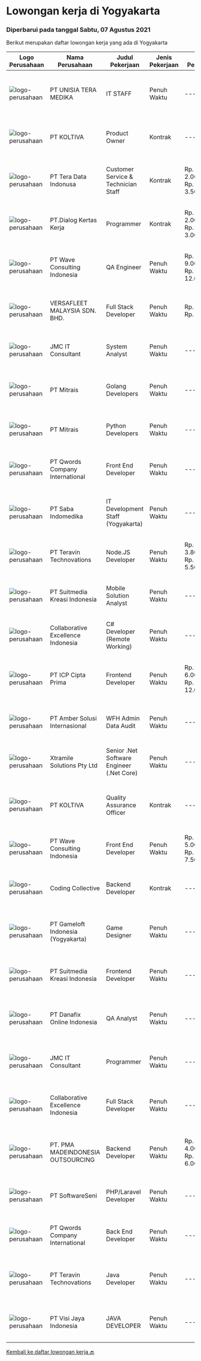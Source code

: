 
  # Lowongan kerja di Yogyakarta

  ### Diperbarui pada tanggal Sabtu, 07 Agustus 2021

  Berikut merupakan daftar lowongan kerja yang ada di Yogyakarta

  |Logo Perusahaan | Nama Perusahaan | Judul Pekerjaan | Jenis Pekerjaan | Gaji Pekerjaan | Lokasi | Deskripsi | Tanggal diunggah | Pranala |
  | -------------- | --------------- | --------------- | --------- | --------- | -------------- | ------- | ----------- | ----------- |
  |![logo-perusahaan](https://image-service-cdn.seek.com.au/76145e692f6b39aa1d40167957a970cd6ba1f7a3/ee4dce1061f3f616224767ad58cb2fc751b8d2dc)|PT UNISIA TERA MEDIKA|IT STAFF|Penuh Waktu|---|Sleman|PT UNISIA TERA MEDIKAadalah anak perusahaan PT Unisia Medika Farma – Rumah Sakit “JIH” yang bergerak di bidang Teknologi Informasi untuk Sistem...|Jumat, 06 Agustus 2021|https://www.jobstreet.co.id/id/job/it-staff-3595277?token=0~9052ea4a-8c52-4ecd-a076-bbafc811218e&sectionRank=1&jobId=jobstreet-id-job-3595277|
|![logo-perusahaan](https://image-service-cdn.seek.com.au/c722a803b1d921d6d97b57b4df8a14b7a3bb09c5/ee4dce1061f3f616224767ad58cb2fc751b8d2dc)|PT KOLTIVA|Product Owner|Kontrak|---|Yogyakarta|Responsibilities:Product Owner responsibility is to ensures their products offer optimal value to potential customers. Interface with customers,...|Jumat, 06 Agustus 2021|https://www.jobstreet.co.id/id/job/product-owner-3582719?token=0~9052ea4a-8c52-4ecd-a076-bbafc811218e&sectionRank=2&jobId=jobstreet-id-job-3582719|
|![logo-perusahaan](https://image-service-cdn.seek.com.au/a0bb372251f3200733a3d47ff2480ae6bf58bbc6/ee4dce1061f3f616224767ad58cb2fc751b8d2dc)|PT Tera Data Indonusa|Customer Service & Technician Staff|Kontrak|Rp. 2.000.000-Rp. 3.500.000|Yogyakarta|Deskripsi Pekerjaan: Fast respon dalam menerima keluhan pelanggan. Menerima dan menjawab telepon masuk. Mampu bekerjasama dengan divisi lain termasuk...|Kamis, 05 Agustus 2021|https://www.jobstreet.co.id/id/job/customer-service-technician-staff-3594542?token=0~9052ea4a-8c52-4ecd-a076-bbafc811218e&sectionRank=3&jobId=jobstreet-id-job-3594542|
|![logo-perusahaan](https://image-service-cdn.seek.com.au/ff483d2b6f19b91184401d751dabe60fa1c98adb/ee4dce1061f3f616224767ad58cb2fc751b8d2dc)|PT.Dialog Kertas Kerja|Programmer|Kontrak|Rp. 2.000.000-Rp. 3.000.000|Yogyakarta|Back End Programmer :Deskripsi Pekerjaan : Membuat spesifikasi teknis dari suatu program (software), aplikasi atau sistem; Melakukan perancangan dan...|Jumat, 06 Agustus 2021|https://www.jobstreet.co.id/id/job/programmer-3587369?token=0~9052ea4a-8c52-4ecd-a076-bbafc811218e&sectionRank=4&jobId=jobstreet-id-job-3587369|
|![logo-perusahaan](https://image-service-cdn.seek.com.au/d2e13c1755cfcfdfcb7b7635f1ecbc768f39f325/ee4dce1061f3f616224767ad58cb2fc751b8d2dc)|PT Wave Consulting Indonesia|QA Engineer|Penuh Waktu|Rp. 9.000.000-Rp. 12.600.000|Jakarta Barat|Job Highlights Young and energetic team, with attractive package Employee's Growth Flexible Working Place Allow WFH Provide Medical, BPJS TK, Tax PPh...|Jumat, 06 Agustus 2021|https://www.jobstreet.co.id/id/job/qa-engineer-3595209?token=0~9052ea4a-8c52-4ecd-a076-bbafc811218e&sectionRank=5&jobId=jobstreet-id-job-3595209|
|![logo-perusahaan](https://image-service-cdn.seek.com.au/00549c23353df13ea823b9c1e5ee414bcabdc502/ee4dce1061f3f616224767ad58cb2fc751b8d2dc)|VERSAFLEET MALAYSIA SDN. BHD.|Full Stack Developer|Penuh Waktu|Rp. 800-Rp. 950|Jakarta Raya|FULL STACK DEVELOPERWe are looking for sharp, creative folks who learn fast and are independent to join a tech-savvy team of geeks full of energy,...|Jumat, 06 Agustus 2021|https://www.jobstreet.co.id/id/job/full-stack-developer-4628952/origin/my?token=0~9052ea4a-8c52-4ecd-a076-bbafc811218e&sectionRank=6&jobId=jobstreet-my-job-4628952|
|![logo-perusahaan](https://image-service-cdn.seek.com.au/a2204a6f248fedfcfbb4d393e68e7d11a2931c9a/ee4dce1061f3f616224767ad58cb2fc751b8d2dc)|JMC IT Consultant|System Analyst|Penuh Waktu|---|Bantul|Greetings!We are growing IT Consultant that focused on E-Gov industry. Within 12 years, we are already helping more than 300 IT development in...|Kamis, 05 Agustus 2021|https://www.jobstreet.co.id/id/job/system-analyst-3581615?token=0~9052ea4a-8c52-4ecd-a076-bbafc811218e&sectionRank=7&jobId=jobstreet-id-job-3581615|
|![logo-perusahaan](https://image-service-cdn.seek.com.au/969b0c47f133a1e0155056a5d964c63953dd6304/ee4dce1061f3f616224767ad58cb2fc751b8d2dc)|PT Mitrais|Golang Developers|Penuh Waktu|---|Bali|Build your Career with Mitrais!We're looking for experienced Golang Developers to be part of our team. What will you be doing? Liaising with...|Jumat, 06 Agustus 2021|https://www.jobstreet.co.id/id/job/golang-developers-3587780?token=0~9052ea4a-8c52-4ecd-a076-bbafc811218e&sectionRank=8&jobId=jobstreet-id-job-3587780|
|![logo-perusahaan](https://image-service-cdn.seek.com.au/969b0c47f133a1e0155056a5d964c63953dd6304/ee4dce1061f3f616224767ad58cb2fc751b8d2dc)|PT Mitrais|Python Developers|Penuh Waktu|---|Jakarta Raya|Build your Career with Mitrais !  We're looking for experienced Python Developers to be part of our team. What will you be doing?  Liasing with...|Jumat, 06 Agustus 2021|https://www.jobstreet.co.id/id/job/python-developers-3582489?token=0~9052ea4a-8c52-4ecd-a076-bbafc811218e&sectionRank=9&jobId=jobstreet-id-job-3582489|
|![logo-perusahaan](https://image-service-cdn.seek.com.au/aea0d289c424aa6d3a94988c859ad854e0b0d758/ee4dce1061f3f616224767ad58cb2fc751b8d2dc)|PT Qwords Company International|Front End Developer|Penuh Waktu|---|Sleman|Job Description Participate in the entire application life cycle, focusing on coding and debugging Write clean code to develop responsive web design...|Jumat, 06 Agustus 2021|https://www.jobstreet.co.id/id/job/front-end-developer-3594982?token=0~9052ea4a-8c52-4ecd-a076-bbafc811218e&sectionRank=10&jobId=jobstreet-id-job-3594982|
|![logo-perusahaan](https://image-service-cdn.seek.com.au/fd4e0e8b1c4e3845b01f36c504d8073041e3b470/ee4dce1061f3f616224767ad58cb2fc751b8d2dc)|PT Saba Indomedika|IT Development Staff (Yogyakarta)|Penuh Waktu|---|Yogyakarta|Deskripsi Pekerjaan Membuat program untuk kebutuhan perusahaan khususnya aplikasi Finance Memformulasikan spesifikasi program dan basic prototypes...|Rabu, 04 Agustus 2021|https://www.jobstreet.co.id/id/job/it-development-staff-yogyakarta-3585518?token=0~9052ea4a-8c52-4ecd-a076-bbafc811218e&sectionRank=11&jobId=jobstreet-id-job-3585518|
|![logo-perusahaan](https://image-service-cdn.seek.com.au/00c5fccd7e7da99c6c551506f244b709f37b24cb/ee4dce1061f3f616224767ad58cb2fc751b8d2dc)|PT Teravin Technovations|Node.JS Developer|Penuh Waktu|Rp. 3.800.000-Rp. 5.500.000|Jakarta Pusat|Requirements: Minimum 1 year experience in using Node.Js Good in English Creative Person, problem solving, good attitude, eager to learn Able to...|Jumat, 06 Agustus 2021|https://www.jobstreet.co.id/id/job/node-js-developer-3582794?token=0~9052ea4a-8c52-4ecd-a076-bbafc811218e&sectionRank=12&jobId=jobstreet-id-job-3582794|
|![logo-perusahaan](https://image-service-cdn.seek.com.au/d1d6d9e7af7147dee7b7111b97e67641fcf252e0/ee4dce1061f3f616224767ad58cb2fc751b8d2dc)|PT Suitmedia Kreasi Indonesia|Mobile Solution Analyst|Penuh Waktu|---|Jakarta Raya|Role: You will analyze, design, and deliver high-quality mobile applications. Responsibilities: Conduct research to understand what clients need and...|Rabu, 04 Agustus 2021|https://www.jobstreet.co.id/id/job/mobile-solution-analyst-3593010?token=0~9052ea4a-8c52-4ecd-a076-bbafc811218e&sectionRank=13&jobId=jobstreet-id-job-3593010|
|![logo-perusahaan](https://image-service-cdn.seek.com.au/7145b1ba6bc0dbd678e2bf86d776dd2b1b9b81f6/ee4dce1061f3f616224767ad58cb2fc751b8d2dc)|Collaborative Excellence Indonesia|C# Developer (Remote Working)|Penuh Waktu|---|Jakarta Raya|Responsibilities: Design, coding, and testing of modules for various components of our product framework Capable of understanding and delivering...|Jumat, 06 Agustus 2021|https://www.jobstreet.co.id/id/job/c-developer-remote-working-3587383?token=0~9052ea4a-8c52-4ecd-a076-bbafc811218e&sectionRank=14&jobId=jobstreet-id-job-3587383|
|![logo-perusahaan](https://image-service-cdn.seek.com.au/93e6dad843d24e4594bfcaa869dd5928ad23e0e4/ee4dce1061f3f616224767ad58cb2fc751b8d2dc)|PT ICP Cipta Prima|Frontend Developer|Penuh Waktu|Rp. 6.000.000-Rp. 12.000.000|Yogyakarta|Persyaratan- Mampu menghasilkan kode berkualitas tinggi &amp; terukur- Pemahaman yang baik tentang UI responsif- Pemahaman yang baik tentang aliran...|Jumat, 06 Agustus 2021|https://www.jobstreet.co.id/id/job/frontend-developer-3595511?token=0~9052ea4a-8c52-4ecd-a076-bbafc811218e&sectionRank=15&jobId=jobstreet-id-job-3595511|
|![logo-perusahaan](https://us.123rf.com/450wm/pavelstasevich/pavelstasevich1811/pavelstasevich181101027/112815900-stock-vector-no-image-available-icon-flat-vector.jpg?ver=6)|PT Amber Solusi Internasional|WFH Admin Data Audit|Penuh Waktu|---|Bali|Job Responsibilities: Data extraction, preparation, formula-calculation, formatting, cleaning up (this can be for item master data, pricing, customer...|Rabu, 04 Agustus 2021|https://www.jobstreet.co.id/id/job/wfh-admin-data-audit-3592720?token=0~9052ea4a-8c52-4ecd-a076-bbafc811218e&sectionRank=16&jobId=jobstreet-id-job-3592720|
|![logo-perusahaan](https://image-service-cdn.seek.com.au/886dbb766c5bd832cea6f1bb5b5374b094ca8917/ee4dce1061f3f616224767ad58cb2fc751b8d2dc)|Xtramile Solutions Pty Ltd|Senior .Net Software Engineer (.Net Core)|Penuh Waktu|---|Bali|Innovative job opportunity offering a high salary package, attractive bonus remuneration and full remote working arrangement.This role will help...|Jumat, 06 Agustus 2021|https://www.jobstreet.co.id/id/job/senior-net-software-engineer-net-core-3582548?token=0~9052ea4a-8c52-4ecd-a076-bbafc811218e&sectionRank=17&jobId=jobstreet-id-job-3582548|
|![logo-perusahaan](https://image-service-cdn.seek.com.au/c722a803b1d921d6d97b57b4df8a14b7a3bb09c5/ee4dce1061f3f616224767ad58cb2fc751b8d2dc)|PT KOLTIVA|Quality Assurance Officer|Kontrak|---|Yogyakarta|Melakukan pengujian dan dokumentasi aplikasi serta memberi pelatihan kepada pengguna aplikasi. Berhubungan dengan tim internal (misalnya pengembang...|Selasa, 03 Agustus 2021|https://www.jobstreet.co.id/id/job/quality-assurance-officer-3592270?token=0~9052ea4a-8c52-4ecd-a076-bbafc811218e&sectionRank=18&jobId=jobstreet-id-job-3592270|
|![logo-perusahaan](https://image-service-cdn.seek.com.au/b5cf6a9b303b6e3b7ead7ad2b0c48df8550b391b/ee4dce1061f3f616224767ad58cb2fc751b8d2dc)|PT Wave Consulting Indonesia|Front End Developer|Penuh Waktu|Rp. 5.000.000-Rp. 7.500.000|Jawa Timur|Remote Front End Developer (WFH)Fantastic opportunity for a talented and highly motivated Javascript Developer with 3+ years experience to join our...|Kamis, 05 Agustus 2021|https://www.jobstreet.co.id/id/job/front-end-developer-3582387?token=0~9052ea4a-8c52-4ecd-a076-bbafc811218e&sectionRank=19&jobId=jobstreet-id-job-3582387|
|![logo-perusahaan](https://image-service-cdn.seek.com.au/173d90a4796b9060b32d48ba09d1cc3a5bacc8b1/ee4dce1061f3f616224767ad58cb2fc751b8d2dc)|Coding Collective|Backend Developer|Kontrak|---|Yogyakarta|Requirements: Engineering wisdom equivalent to 2 years of experiences. Willing to work in Yogyakarta. Excellent English communication skills....|Jumat, 06 Agustus 2021|https://www.jobstreet.co.id/id/job/backend-developer-3587103?token=0~9052ea4a-8c52-4ecd-a076-bbafc811218e&sectionRank=20&jobId=jobstreet-id-job-3587103|
|![logo-perusahaan](https://image-service-cdn.seek.com.au/e71d517696b76186b066fae7807098ca294c66fd/ee4dce1061f3f616224767ad58cb2fc751b8d2dc)|PT Gameloft Indonesia (Yogyakarta)|Game Designer|Penuh Waktu|---|Yogyakarta|Job DescriptionFrom the beginning of your journey with us you will: Conceptualize and design new features for world class mobile games Work on action...|Rabu, 04 Agustus 2021|https://www.jobstreet.co.id/id/job/game-designer-3593233?token=0~9052ea4a-8c52-4ecd-a076-bbafc811218e&sectionRank=21&jobId=jobstreet-id-job-3593233|
|![logo-perusahaan](https://image-service-cdn.seek.com.au/d1d6d9e7af7147dee7b7111b97e67641fcf252e0/ee4dce1061f3f616224767ad58cb2fc751b8d2dc)|PT Suitmedia Kreasi Indonesia|Frontend Developer|Penuh Waktu|---|Jakarta Raya|Role You will develop high-quality modern and responsive website Responsibilities Develop HTML prototype that is compatible to every browsers down to...|Jumat, 06 Agustus 2021|https://www.jobstreet.co.id/id/job/frontend-developer-3586869?token=0~9052ea4a-8c52-4ecd-a076-bbafc811218e&sectionRank=22&jobId=jobstreet-id-job-3586869|
|![logo-perusahaan](https://image-service-cdn.seek.com.au/e3bd41a0db66cdcdd4b78343dfdcc4a969a0e7c5/ee4dce1061f3f616224767ad58cb2fc751b8d2dc)|PT Danafix Online Indonesia|QA Analyst|Penuh Waktu|---|Yogyakarta|Job requirements Bachelor's Degree in Computer Science, Information Technology, Computer Engineering, and any related field Experience in Automation...|Rabu, 04 Agustus 2021|https://www.jobstreet.co.id/id/job/qa-analyst-3585478?token=0~9052ea4a-8c52-4ecd-a076-bbafc811218e&sectionRank=23&jobId=jobstreet-id-job-3585478|
|![logo-perusahaan](https://image-service-cdn.seek.com.au/a2204a6f248fedfcfbb4d393e68e7d11a2931c9a/ee4dce1061f3f616224767ad58cb2fc751b8d2dc)|JMC IT Consultant|Programmer|Penuh Waktu|---|Bantul|Greetings! We are growing IT Consultant that focused on E-Gov industry. Within 12 years, we are already helping more than 300 IT development in...|Selasa, 03 Agustus 2021|https://www.jobstreet.co.id/id/job/programmer-3581284?token=0~9052ea4a-8c52-4ecd-a076-bbafc811218e&sectionRank=24&jobId=jobstreet-id-job-3581284|
|![logo-perusahaan](https://image-service-cdn.seek.com.au/7145b1ba6bc0dbd678e2bf86d776dd2b1b9b81f6/ee4dce1061f3f616224767ad58cb2fc751b8d2dc)|Collaborative Excellence Indonesia|Full Stack Developer|Penuh Waktu|---|Jakarta Raya|Responsibilities: Work with Business/Product Owners/product development team/Project Manager to design, develop, maintain and enhance web-based &amp;...|Kamis, 05 Agustus 2021|https://www.jobstreet.co.id/id/job/full-stack-developer-3582381?token=0~9052ea4a-8c52-4ecd-a076-bbafc811218e&sectionRank=25&jobId=jobstreet-id-job-3582381|
|![logo-perusahaan](https://image-service-cdn.seek.com.au/a9061fe678ca53d6b3b0370f9c3b5f298a9e6fcc/ee4dce1061f3f616224767ad58cb2fc751b8d2dc)|PT. PMA MADEINDONESIA OUTSOURCING|Backend Developer|Penuh Waktu|Rp. 4.000.000-Rp. 6.000.000|Sleman|MadeIndonesia was founded in 2012. What started with outsourcing only web development has now grown into a complete package of services. In addition...|Kamis, 05 Agustus 2021|https://www.jobstreet.co.id/id/job/backend-developer-3593875?token=0~9052ea4a-8c52-4ecd-a076-bbafc811218e&sectionRank=26&jobId=jobstreet-id-job-3593875|
|![logo-perusahaan](https://image-service-cdn.seek.com.au/c05a3e3e627c08dd9cbb310c1a48f4a5a42787b6/ee4dce1061f3f616224767ad58cb2fc751b8d2dc)|PT SoftwareSeni|PHP/Laravel Developer|Penuh Waktu|---|Yogyakarta|SoftwareSeni is a Software Development Company based in Yogyakarta &amp; Sydney, Australia. We have been designing and developing phone apps,...|Jumat, 06 Agustus 2021|https://www.jobstreet.co.id/id/job/php-laravel-developer-3582650?token=0~9052ea4a-8c52-4ecd-a076-bbafc811218e&sectionRank=27&jobId=jobstreet-id-job-3582650|
|![logo-perusahaan](https://image-service-cdn.seek.com.au/aea0d289c424aa6d3a94988c859ad854e0b0d758/ee4dce1061f3f616224767ad58cb2fc751b8d2dc)|PT Qwords Company International|Back End Developer|Penuh Waktu|---|Sleman|Qwords is an IT company with more than 15 years of experience in providing hosting management, cloud &amp; data center solutions, and domain name...|Jumat, 06 Agustus 2021|https://www.jobstreet.co.id/id/job/back-end-developer-3594977?token=0~9052ea4a-8c52-4ecd-a076-bbafc811218e&sectionRank=28&jobId=jobstreet-id-job-3594977|
|![logo-perusahaan](https://image-service-cdn.seek.com.au/00c5fccd7e7da99c6c551506f244b709f37b24cb/ee4dce1061f3f616224767ad58cb2fc751b8d2dc)|PT Teravin Technovations|Java Developer|Penuh Waktu|---|Jakarta Raya|We are looking for a Java Developer with experience in building high-performing, scalable, enterprise-grade applications. You will be part of a...|Jumat, 06 Agustus 2021|https://www.jobstreet.co.id/id/job/java-developer-3582797?token=0~9052ea4a-8c52-4ecd-a076-bbafc811218e&sectionRank=29&jobId=jobstreet-id-job-3582797|
|![logo-perusahaan](https://image-service-cdn.seek.com.au/271604a60db206de27f2dac5a79303874f1d7f2f/ee4dce1061f3f616224767ad58cb2fc751b8d2dc)|PT Visi Jaya Indonesia|JAVA DEVELOPER|Penuh Waktu|---|Jakarta Selatan|Build your Career with Eidupay!We are looking for Java Developer to be part of our team in Jakarta and Jogja.Job Reponsibility Develop a scalable and...|Kamis, 05 Agustus 2021|https://www.jobstreet.co.id/id/job/java-developer-3586630?token=0~9052ea4a-8c52-4ecd-a076-bbafc811218e&sectionRank=30&jobId=jobstreet-id-job-3586630|


  [Kembali ke daftar lowongan kerja 🔙](../README.md#daftar-lowongan-kerja)
  